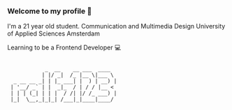 ### Welcome to my profile 🚀

I'm a 21 year old student.
Communication and Multimedia Design
University of Applied Sciences Amsterdam

Learning to be a Frontend Developer 💻
```

            _  __    __ ___  ____  
           | |/ _|  /_ |__ \|___ \ 
  _ __ __ _| | |_ ___| |  ) | __) |
 | '__/ _` | |  _|_  / | / / |__ < 
 | | | (_| | | |  / /| |/ /_ ___) |
 |_|  \__,_|_|_| /___|_|____|____/ 
                                   
                                   
```
